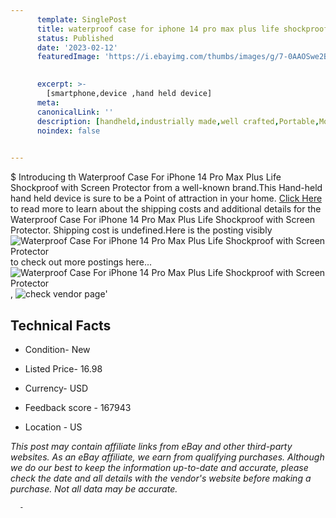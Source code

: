 ```yaml
---
      template: SinglePost
      title: waterproof case for iphone 14 pro max plus life shockproof with screen protector
      status: Published
      date: '2023-02-12'
      featuredImage: 'https://i.ebayimg.com/thumbs/images/g/7-0AAOSwe2BjUfqm/s-l225.jpg'
       

      excerpt: >-
        [smartphone,device ,hand held device]
      meta:
      canonicalLink: ''
      description: [handheld,industrially made,well crafted,Portable,Mobile,Compact,Convenient,Lightweight,Maneuverable,Man-portable,Miniature,Carriable,Hand-held,Light,Holdable,Transportable,Mobile device,Pocket-sized,On-the-go,Wireless,Cordless,Compact size,Convenient size, smartphone,device ,hand held device]
      noindex: false
      

---
```

$
      Introducing th Waterproof Case For iPhone 14 Pro Max Plus Life Shockproof with Screen Protector from a well-known brand.This Hand-held hand held device is sure to be a Point of attraction  in your home. [Click Here](https://www.ebay.com/itm/175457921366?hash=item28da1b6956%3Ag%3A7-0AAOSwe2BjUfqm&mkevt=1&mkcid=1&mkrid=711-53200-19255-0&campid=%253CePNCampaignId%253E&customid=%253CreferenceId%253E&toolid=10049) to read more to learn about the shipping costs and additional details for the Waterproof Case For iPhone 14 Pro Max Plus Life Shockproof with Screen Protector. Shipping cost is undefined.Here is the posting visibly ![Waterproof Case For iPhone 14 Pro Max Plus Life Shockproof with Screen Protector](https://i.ebayimg.com/thumbs/images/g/7-0AAOSwe2BjUfqm/s-l225.jpg) to check out more postings here... ![Waterproof Case For iPhone 14 Pro Max Plus Life Shockproof with Screen Protector](https://i.ebayimg.com/images/g/7-0AAOSwe2BjUfqm/s-l1600.jpg), ![check vendor page](https://origin-galleryplus.ebayimg.com/ws/web/175457921366_2_0_1/225x225.jpg,https://origin-galleryplus.ebayimg.com/ws/web/175457921366_3_0_1/225x225.jpg,https://origin-galleryplus.ebayimg.com/ws/web/175457921366_4_0_1/225x225.jpg,https://origin-galleryplus.ebayimg.com/ws/web/175457921366_5_0_1/225x225.jpg,https://origin-galleryplus.ebayimg.com/ws/web/175457921366_6_0_1/225x225.jpg,https://origin-galleryplus.ebayimg.com/ws/web/175457921366_7_0_1/225x225.jpg,https://origin-galleryplus.ebayimg.com/ws/web/175457921366_8_0_1/225x225.jpg)'

      

 ## Technical Facts 



     
      

 - Condition- New 


      

 - Listed Price- 16.98 


      

 - Currency- USD 


      

 - Feedback score - 167943 


      

 - Location - US 


      
      

 *_This post may contain affiliate links from eBay and other third-party websites. As an eBay affiliate, we earn from qualifying purchases. Although we do our best to keep the information up-to-date and accurate, please check the date and all details with the vendor's website before making a purchase. Not all data may be accurate._*




      -
